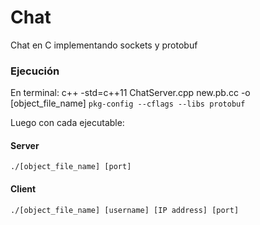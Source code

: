 # Chat
Chat en C implementando sockets y protobuf
### Ejecución
En terminal:
c++ -std=c++11 ChatServer.cpp new.pb.cc -o [object_file_name] ``pkg-config --cflags --libs protobuf``

Luego con cada ejecutable:
#### Server
`./[object_file_name] [port]`

#### Client
`./[object_file_name] [username] [IP address] [port]`
